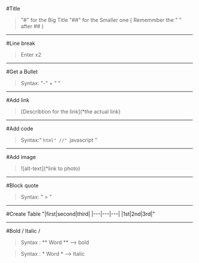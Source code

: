 #Title
>"#" for the Big Title
>"##" for the Smaller one
( Rememmber the " " after ## )

---------------------------------------------

#Line break

>Enter x2

---------------------------------------------
#Get a Bullet

>Syntax: "-" +  " "

---------------------------------------------
#Add link
>[Describtion for the link](*the actual link)

---------------------------------------------
#Add code
>Syntax:" ```html" //" ```javascript "

--------------------------------------------
#Add image
>![alt-text](*link to photo)

--------------------------------------------
#Block quote
>Syntax: " > "

--------------------------------------------
#Create Table
"|first|second|third|
|---|---|---|
|1st|2nd|3rd|"

--------------------------------------------
#Bold / Italic /
>Syntax : ** Word ** --> bold


>Syntax : * Word * --> Italic

